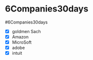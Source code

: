 # 6Companies30days
#6Companies30days

- [X] goldmen Sach
- [X] Amazon
- [X] MicroSoft
- [X] adobe
- [X] intuit
